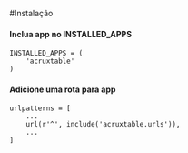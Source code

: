 #Instalação

#### Inclua app no INSTALLED_APPS

    INSTALLED_APPS = (
        'acruxtable'
    )


#### Adicione uma rota para app

    urlpatterns = [
        ...
        url(r'^', include('acruxtable.urls')),
        ...
    ]
